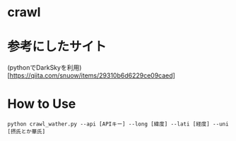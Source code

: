 # crawl

# 参考にしたサイト
(pythonでDarkSkyを利用)[https://qiita.com/snuow/items/29310b6d6229ce09caed]

# How to Use
`python crawl_wather.py --api [APIキー] --long [緯度] --lati [経度] --uni [摂氏とか華氏]`

